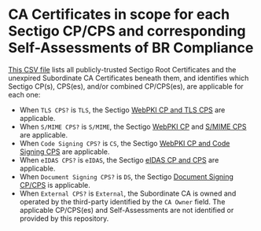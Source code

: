# CA Certificates in scope for each Sectigo CP/CPS and corresponding Self-Assessments of BR Compliance

[This CSV file](list_for_cp_cps_and_self_assessment.csv) lists all publicly-trusted Sectigo Root Certificates and the unexpired Subordinate CA Certificates beneath them, and identifies which Sectigo CP(s), CPS(es), and/or combined CP/CPS(es), are applicable for each one:
- When `TLS CPS?` is `TLS`, the Sectigo [WebPKI CP and TLS CPS](https://sectigo.com/CPS) are applicable.
- When `S/MIME CPS?` is `S/MIME`, the Sectigo [WebPKI CP](https://sectigo.com/CPS) and [S/MIME CPS](https://sectigo.com/SMIMECPS) are applicable.
- When `Code Signing CPS?` is `CS`, the Sectigo [WebPKI CP and Code Signing CPS](https://sectigo.com/CPS) are applicable.
- When `eIDAS CPS?` is `eIDAS`, the Sectigo [eIDAS CP and CPS](https://sectigo.com/eIDASCPS) are applicable.
- When `Document Signing CPS?` is `DS`, the Sectigo [Document Signing CP/CPS](https://sectigo.com/CPS) is applicable.
- When `External CPS?` is `External`, the Subordinate CA is owned and operated by the third-party identified by the `CA Owner` field. The applicable CP/CPS(es) and Self-Assessments are not identified or provided by this repository.
